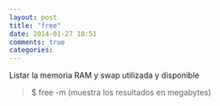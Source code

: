```yaml
---
layout: post
title: "free"
date: 2014-01-27 18:51
comments: true
categories: 
---
```

Listar la memoria RAM y swap utilizada y disponible

>$ free -m (muestra los resultados en megabytes)

